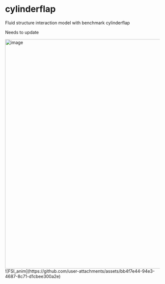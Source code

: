 # cylinderflap
Fluid structure interaction model with benchmark cylinderflap 

Needs to update

<img width="744" alt="image" src="https://github.com/user-attachments/assets/e701a16e-5ee3-442b-8827-716d88f92d1e">
![FSI_anim](https://github.com/user-attachments/assets/bb4f7e44-94e3-4687-8c71-d1cbee300a2e)
